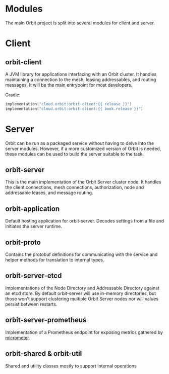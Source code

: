 # Modules
The main Orbit project is split into several modules for client and server.

# Client
## orbit-client
A JVM library for applications interfacing with an Orbit cluster. It handles maintaining a connection to the mesh, leasing addressables, and routing messages. It will be the main entrypoint for most developers.

Gradle:
```kotlin
implementation("cloud.orbit:orbit-client:{{ release }}")
implementation("cloud.orbit:orbit-client:{{ book.release }}")
```

# Server
Orbit can be run as a packaged service without having to delve into the server modules. However, if a more customized version of Orbit is needed, these modules can be used to build the server suitable to the task.

## orbit-server
This is the main implementation of the Orbit Server cluster node. It handles the client connections, mesh connections, authorization, node and addressable leases, and message routing.

## orbit-application
Default hosting application for orbit-server. Decodes settings from a file and initiates the server runtime.

## orbit-proto
Contains the protobuf definitions for communicating with the service and helper methods for translation to internal types.

## orbit-server-etcd
Implementations of the Node Directory and Addressable Directory against an etcd store. By default orbit-server will use in-memory directories, but those won't support clustering multiple Orbit Server nodes nor will values persist between restarts.

## orbit-server-prometheus
Implementation of a Prometheus endpoint for exposing metrics gathered by [micrometer](https://micrometer.io).


## orbit-shared & orbit-util
Shared and utility classes mostly to support internal operations
